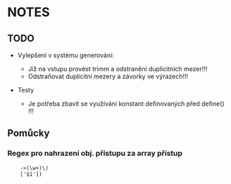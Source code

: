 # NOTES

## TODO

-   Vylepšení v systému generování:
    -   Již na vstupu provést trimm a odstranění duplicitních mezer!!!
    -   Odstraňovat duplicitní mezery a závorky ve výrazech!!!

-   Testy
    -   Je potřeba zbavit se využívání konstant definovaných před define() !!!

## Pomůcky

### Regex pro nahrazení obj. přístupu za array přístup

        ->(\w+)\)
        ['$1'])

